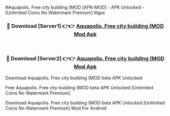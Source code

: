 #Aquapolis. Free city building (MOD [APK-MOD] - APK Unlocked - [Unlimited Coins No Watermark Premium] tfqpe



<div align="center">

<h3>🔴 Download [Server1] 👉👉 <a href="https://momento.my/?title=Aquapolis._Free_city_building_(MOD">Aquapolis. Free city building (MOD Mod Apk</a></h3><br>

<h3>🔴 Download [Server2] 👉👉 <a href="https://momento.my/?title=Aquapolis._Free_city_building_(MOD">Aquapolis. Free city building (MOD Mod Apk</a></h3>
</div>



Download Aquapolis. Free city building (MOD beta APK Unlocked

Free Aquapolis. Free city building (MOD beta APK Unlocked [Unlimited Coins No Watermark Premium]

Download Aquapolis. Free city building (MOD beta APK Unlocked [Unlimited Coins No Watermark Premium] Mod For Android
